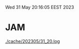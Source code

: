 Wed 31 May 20:16:05 EEST 2023
# JAM
<a href='./cache/202305/31_20.log'>./cache/202305/31_20.log</a>
